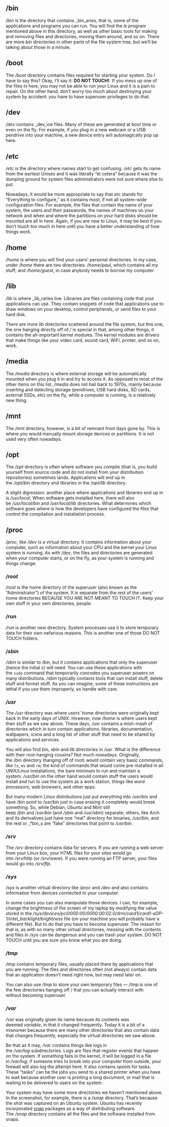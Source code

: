 ## /bin

_/bin_ is the directory that contains _bin_aries, that is, some of the applications and programs you can run. You will find the _ls_ program mentioned above in this directory, as well as other basic tools for making and removing files and directories, moving them around, and so on. There are more _bin_ directories in other parts of the file system tree, but we’ll be talking about those in a minute.

## /boot

The _/boot_ directory contains files required for starting your system. Do I have to say this? Okay, I’ll say it: **DO NOT TOUCH!**. If you mess up one of the files in here, you may not be able to run your Linux and it is a pain to repair. On the other hand, don’t worry too much about destroying your system by accident: you have to have superuser privileges to do that.

## /dev

_/dev_ contains _dev_ice files. Many of these are generated at boot time or even on the fly. For example, if you plug in a new webcam or a USB pendrive into your machine, a new device entry will automagically pop up here.

## /etc

_/etc_ is the directory where names start to get confusing. _/etc_ gets its name from the earliest Unixes and it was literally “et cetera” because it was the dumping ground for system files administrators were not sure where else to put.

Nowadays, it would be more appropriate to say that _etc_ stands for “Everything to configure,” as it contains most, if not all system-wide configuration files. For example, the files that contain the name of your system, the users and their passwords, the names of machines on your network and when and where the partitions on your hard disks should be mounted are all in here. Again, if you are new to Linux, it may be best if you don’t touch too much in here until you have a better understanding of how things work.

## /home

_/home_ is where you will find your users’ personal directories. In my case, under _/home_ there are two directories: _/home/paul_, which contains all my stuff; and _/home/guest_, in case anybody needs to borrow my computer.

## /lib

_/lib_ is where _lib_raries live. Libraries are files containing code that your applications can use. They contain snippets of code that applications use to draw windows on your desktop, control peripherals, or send files to your hard disk.

There are more _lib_ directories scattered around the file system, but this one, the one hanging directly off of _/_ is special in that, among other things, it contains the all-important kernel modules. The kernel modules are drivers that make things like your video card, sound card, WiFi, printer, and so on, work.

## /media

The _/media_ directory is where external storage will be automatically mounted when you plug it in and try to access it. As opposed to most of the other items on this list, _/media_ does not hail back to 1970s, mainly because inserting and detecting storage (pendrives, USB hard disks, SD cards, external SSDs, etc) on the fly, while a computer is running, is a relatively new thing.

## /mnt

The _/mnt_ directory, however, is a bit of remnant from days gone by. This is where you would manually mount storage devices or partitions. It is not used very often nowadays.

## /opt

The _/opt_ directory is often where software you compile (that is, you build yourself from source code and do not install from your distribution repositories) sometimes lands. Applications will end up in the _/opt/bin_ directory and libraries in the _/opt/lib_ directory.

A slight digression: another place where applications and libraries end up in is _/usr/local_, When software gets installed here, there will also be _/usr/local/bin_ and _/usr/local/lib_ directories. What determines which software goes where is how the developers have configured the files that control the compilation and installation process.

## /proc

_/proc_, like _/dev_ is a virtual directory. It contains information about your computer, such as information about your CPU and the kernel your Linux system is running. As with _/dev_, the files and directories are generated when your computer starts, or on the fly, as your system is running and things change.

### _/root_

_/root_ is the home directory of the superuser (also known as the “Administrator”) of the system. It is separate from the rest of the users’ home directories BECAUSE YOU ARE NOT MEANT TO TOUCH IT. Keep your own stuff in your own directories, people.

### _/run_

_/run_ is another new directory. System processes use it to store temporary data for their own nefarious reasons. This is another one of those DO NOT TOUCH folders.

### _/sbin_

_/sbin_ is similar to _/bin_, but it contains applications that only the superuser (hence the initial _s_) will need. You can use these applications with the `sudo` command that temporarily concedes you superuser powers on many distributions. _/sbin_ typically contains tools that can install stuff, delete stuff and format stuff. As you can imagine, some of these instructions are lethal if you use them improperly, so handle with care.

### _/usr_

The _/usr_ directory was where users’ home directories were originally kept back in the early days of UNIX. However, now _/home_ is where users kept their stuff as we saw above. These days, _/usr_ contains a mish-mash of directories which in turn contain applications, libraries, documentation, wallpapers, icons and a long list of other stuff that need to be shared by applications and services.

You will also find _bin_, _sbin_ and _lib_ directories in _/usr_. What is the difference with their root-hanging cousins? Not much nowadays. Originally, the _/bin_ directory (hanging off of root) would contain very basic commands, like `ls`, `mv` and `rm`; the kind of commands that would come pre-installed in all UNIX/Linux installations, the bare minimum to run and maintain a system. _/usr/bin_ on the other hand would contain stuff the users would install and run to use the system as a work station, things like word processors, web browsers, and other apps.

But many modern Linux distributions just put everything into _/usr/bin_ and have _/bin_ point to _/usr/bin_ just in case erasing it completely would break something. So, while Debian, Ubuntu and Mint still keep _/bin_ and _/usr/bin_ (and _/sbin_ and _/usr/sbin_) separate; others, like Arch and its derivatives just have one “real” directory for binaries, _/usr/bin_, and the rest or _*bin_s are “fake” directories that point to _/usr/bin_.

### _/srv_

The _/srv_ directory contains data for servers. If you are running a web server from your Linux box, your HTML files for your sites would go into _/srv/http_ (or _/srv/www_). If you were running an FTP server, your files would go into _/srv/ftp_.

### _/sys_

_/sys_ is another virtual directory like _/proc_ and _/dev_ and also contains information from devices connected to your computer.

In some cases you can also manipulate those devices. I can, for example, change the brightness of the screen of my laptop by modifying the value stored in the _/sys/devices/pci0000:00/0000:00:02.0/drm/card1/card1-eDP-1/intel_backlight/brightness_ file (on your machine you will probably have a different file). But to do that you have to become superuser. The reason for that is, as with so many other virtual directories, messing with the contents and files in _/sys_ can be dangerous and you can trash your system. DO NOT TOUCH until you are sure you know what you are doing.

### _/tmp_

_/tmp_ contains temporary files, usually placed there by applications that you are running. The files and directories often (not always) contain data that an application doesn’t need right now, but may need later on.

You can also use _/tmp_ to store your own temporary files — _/tmp_ is one of the few directories hanging off / that you can actually interact with without becoming superuser.

### _/var_

_/var_ was originally given its name because its contents was deemed _variable_, in that it changed frequently. Today it is a bit of a misnomer because there are many other directories that also contain data that changes frequently, especially the virtual directories we saw above.

Be that as it may, _/var_ contains things like logs in the _/var/log_ subdirectories. Logs are files that register events that happen on the system. If something fails in the kernel, it will be logged in a file in _/var/log_; if someone tries to break into your computer from outside, your firewall will also log the attempt here. It also contains _spools_ for tasks. These “tasks” can be the jobs you send to a shared printer when you have to wait because another user is printing a long document, or mail that is waiting to be delivered to users on the system.

Your system may have some more directories we haven’t mentioned above. In the screenshot, for example, there is a _/snap_ directory. That’s because the shot was captured on an Ubuntu system. Ubuntu has recently incorporated [snap](https://www.ubuntu.com/desktop/snappy) packages as a way of distributing software. The _/snap_ directory contains all the files and the software installed from snaps.